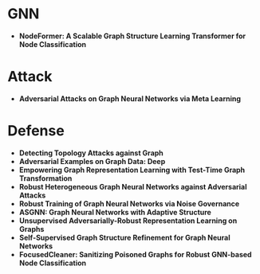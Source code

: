 # GNN

+ **NodeFormer: A Scalable Graph Structure Learning Transformer for Node Classification**

# Attack

+ **Adversarial Attacks on Graph Neural Networks via Meta Learning**


# Defense

+ **Detecting Topology Attacks against Graph**
+ **Adversarial Examples on Graph Data: Deep**
+ **Empowering Graph Representation Learning with Test-Time Graph Transformation**
+ **Robust Heterogeneous Graph Neural Networks against Adversarial Attacks**
+ **Robust Training of Graph Neural Networks via Noise Governance**
+ **ASGNN: Graph Neural Networks with Adaptive Structure**
+ **Unsupervised Adversarially-Robust Representation Learning on Graphs**
+ **Self-Supervised Graph Structure Refinement for Graph Neural Networks**
+ **FocusedCleaner: Sanitizing Poisoned Graphs for Robust GNN-based Node Classification**